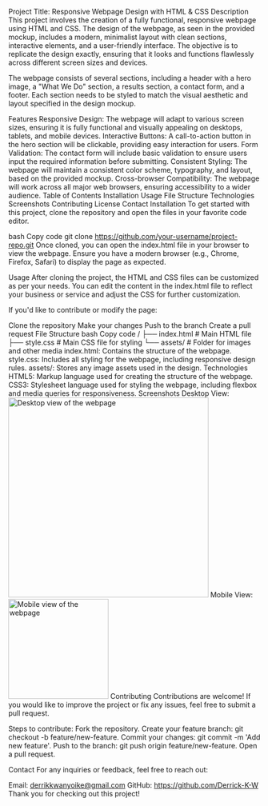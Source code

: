 Project Title: Responsive Webpage Design with HTML & CSS
Description
This project involves the creation of a fully functional, responsive webpage using HTML and CSS. The design of the webpage, as seen in the provided mockup, includes a modern, minimalist layout with clean sections, interactive elements, and a user-friendly interface. The objective is to replicate the design exactly, ensuring that it looks and functions flawlessly across different screen sizes and devices.

The webpage consists of several sections, including a header with a hero image, a "What We Do" section, a results section, a contact form, and a footer. Each section needs to be styled to match the visual aesthetic and layout specified in the design mockup.

Features
Responsive Design: The webpage will adapt to various screen sizes, ensuring it is fully functional and visually appealing on desktops, tablets, and mobile devices.
Interactive Buttons: A call-to-action button in the hero section will be clickable, providing easy interaction for users.
Form Validation: The contact form will include basic validation to ensure users input the required information before submitting.
Consistent Styling: The webpage will maintain a consistent color scheme, typography, and layout, based on the provided mockup.
Cross-browser Compatibility: The webpage will work across all major web browsers, ensuring accessibility to a wider audience.
Table of Contents
Installation
Usage
File Structure
Technologies
Screenshots
Contributing
License
Contact
Installation
To get started with this project, clone the repository and open the files in your favorite code editor.

bash
Copy code
git clone https://github.com/your-username/project-repo.git
Once cloned, you can open the index.html file in your browser to view the webpage. Ensure you have a modern browser (e.g., Chrome, Firefox, Safari) to display the page as expected.

Usage
After cloning the project, the HTML and CSS files can be customized as per your needs. You can edit the content in the index.html file to reflect your business or service and adjust the CSS for further customization.

If you'd like to contribute or modify the page:

Clone the repository
Make your changes
Push to the branch
Create a pull request
File Structure
bash
Copy code
/
├── index.html    # Main HTML file
├── style.css     # Main CSS file for styling
└── assets/       # Folder for images and other media
index.html: Contains the structure of the webpage.
style.css: Includes all styling for the webpage, including responsive design rules.
assets/: Stores any image assets used in the design.
Technologies
HTML5: Markup language used for creating the structure of the webpage.
CSS3: Stylesheet language used for styling the webpage, including flexbox and media queries for responsiveness.
Screenshots
Desktop View:
<img src="screenshots/desktop-view.png" alt="Desktop view of the webpage" width="400px">
Mobile View:
<img src="screenshots/mobile-view.png" alt="Mobile view of the webpage" width="200px">
Contributing
Contributions are welcome! If you would like to improve the project or fix any issues, feel free to submit a pull request.

Steps to contribute:
Fork the repository.
Create your feature branch: git checkout -b feature/new-feature.
Commit your changes: git commit -m 'Add new feature'.
Push to the branch: git push origin feature/new-feature.
Open a pull request.

Contact
For any inquiries or feedback, feel free to reach out:

Email: derrikkwanyoike@gmail.com
GitHub: https://github.com/Derrick-K-W
Thank you for checking out this project!
